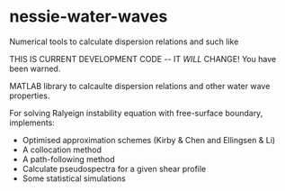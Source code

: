 # nessie-water-waves
Numerical tools to calculate dispersion relations and such like

THIS IS CURRENT DEVELOPMENT CODE -- IT _WILL_ CHANGE!  You have been warned.

MATLAB library to calcaulte dispersion relations and other water wave properties.

For solving Ralyeign instability equation with free-surface boundary, implements:

- Optimised approximation schemes (Kirby & Chen and Ellingsen & Li)
- A collocation method
- A path-following method
- Calculate pseudospectra for a given shear profile
- Some statistical simulations
